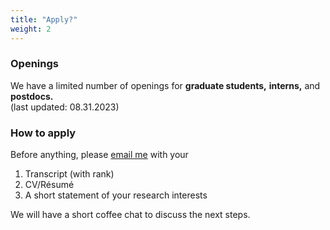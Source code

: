 ```yaml
---
title: "Apply?"
weight: 2
---
```


### **Openings** 
We have a limited number of openings for **graduate students,** **interns,** and **postdocs.**  
(last updated: 08.31.2023)


### **How to apply**
Before anything, please [email me](jaeho.lee@postech.ac.kr) with your

1. Transcript (with rank)
2. CV/Résumé
3. A short statement of your research interests

We will have a short coffee chat to discuss the next steps.
